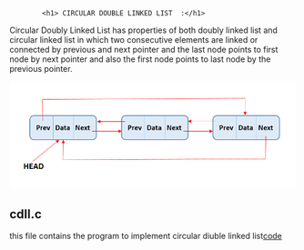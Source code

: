             <h1> CIRCULAR DOUBLE LINKED LIST  :</h1>

Circular Doubly Linked List has properties of both doubly linked list and circular linked list in which two consecutive elements are linked or connected by previous and next pointer and the last node points to first node by next pointer and also the first node points to last node by the previous pointer.

<p>
<img src="https://github.com/vsiddeswari/ADVANCED_C/blob/b5130cef3aa592cf0fa59a01b097cf09d1a70ccd/figures/circular-doubly-linked-list.png">
</p>
<h2>cdll.c</h2>
this file contains the program to implement circular diuble linked list<a href="https://github.com/vsiddeswari/ADVANCED_C/trr/main/cdll/cdll.c">code</a>

